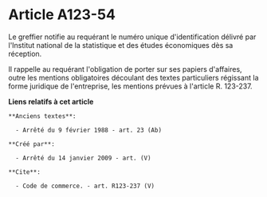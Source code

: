# Article A123-54

Le greffier notifie au requérant le numéro unique d'identification délivré par l'Institut national de la statistique et des
études économiques dès sa réception. 

Il rappelle au requérant l'obligation de porter sur ses papiers d'affaires, outre les mentions obligatoires découlant des
textes particuliers régissant la forme juridique de l'entreprise, les mentions prévues à l'article R. 123-237.

**Liens relatifs à cet article**

	**Anciens textes**:

	  - Arrêté du 9 février 1988 - art. 23 (Ab)

	**Créé par**:

	  - Arrêté du 14 janvier 2009 - art. (V)

	**Cite**:

	  - Code de commerce. - art. R123-237 (V)
